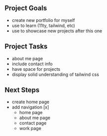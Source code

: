 ## Project Goals
 - create new portfolio for myself
 - use to learn (11ty, tailwind, etc)
 - use to showcase new projects after this one

## Project Tasks
 - about me page
 - include contact info
 - have space for projects
 - display solid understanding of tailwind css

## Next Steps
 - create home page
  - add navigation [x]
    - home page
    - about me page
    - contact page
    - work page